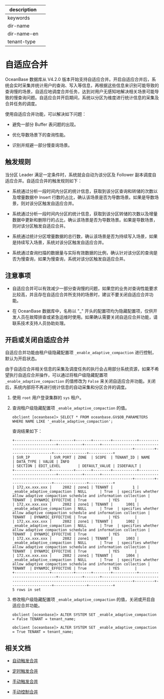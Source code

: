 |description||
|---|---|
|keywords||
|dir-name||
|dir-name-en||
|tenant-type||

# 自适应合并

OceanBase 数据库从 V4.2.0 版本开始支持自适应合并。开启自适应合并后，系统会实时采集并统计用户的查询、写入等信息，再根据这些信息来识别可能导致的查询慢的场景，自适应地调度合并任务，达到对用户无感知地解决相关场景可能导致的慢查询问题。自适应合并开启期间，系统以分区为维度进行统计信息的采集及合并任务的调度。

使用自适应合并功能，可以解决如下问题：

* 避免一部分 Buffer 表问题的出现。

* 优化导数场景下的查询性能。

* 识别并规避一部分慢查询场景。

## 触发规则

当分区 Leader 满足一定条件时，系统就会自动为该分区及 Follower 副本调度自适应合并。自适应合并的触发规则如下：

* 系统通过分析一段时间内分区的统计信息，获取到该分区查询和转储的次数以及增量数据中 Insert 行数的占比，确认该场景是否为导数场景。如果是导数场景，则对该分区触发自适应合并。

* 系统通过分析一段时间内分区的统计信息，获取到该分区转储的次数以及增量数据中更新和删除行的占比，确认该场景是否为导数场景。如果是导数场景，则对该分区触发自适应合并。

* 系统通过统计分区增量数据的总行数，确认该场景是否为持续写入场景，如果是持续写入场景，系统对该分区触发自适应合并。

* 系统通过查询扫描的数据量与实际有效数据的比例，确认针对该分区的查询是否为慢查询，如果为慢查询，系统对该分区触发自适应合并。

## 注意事项

* 自适应合并可以有效减少一部分查询慢的问题，如果您的业务对查询性能要求比较高，并且存在自适应合并所支持的场景时，建议不要关闭自适应合并功能。

* 在 OceanBase 数据库中，名称以 "_" 开头的配置项均为隐藏配置项，仅供开发人员在故障排查或紧急运维时使用。如果确认需要关闭自适应合并功能，请联系技术支持人员协助处理。

## 开启或关闭自适应合并

自适应合并功能由租户级隐藏配置项 `_enable_adaptive_compaction` 进行控制，默认为开启状态。

由于自适应合并相关信息的采集及调度任务的执行会占用部分系统资源，如果不希望执行自适应合并操作，可以通过将租户级隐藏配置项 `_enable_adaptive_compaction` 的值修改为 `False` 来关闭自适应合并功能。关闭后，系统内部将不再进行统计信息的自动采集和分区合并的调度。

1. 使用 `root` 用户登录集群的 `sys` 租户。

2. 查询租户级隐藏配置项 `_enable_adaptive_compaction` 的值。

    ```shell
    obclient [oceanbase]> SELECT * FROM oceanbase.GV$OB_PARAMETERS WHERE NAME LIKE '_enable_adaptive_compaction';
    ```

    查询结果如下：

    ```shell
    +----------------+----------+-------+--------+-----------+-----------------------------+-----------+-------+---------------------------------------------------------------------------------+---------+-------------------+---------------+-----------+
    | SVR_IP         | SVR_PORT | ZONE  | SCOPE  | TENANT_ID | NAME                        | DATA_TYPE | VALUE | INFO                                                                            | SECTION | EDIT_LEVEL        | DEFAULT_VALUE | ISDEFAULT |
    +----------------+----------+-------+--------+-----------+-----------------------------+-----------+-------+---------------------------------------------------------------------------------+---------+-------------------+---------------+-----------+
    | 172.xx.xxx.xxx |     2882 | zone1 | TENANT |         1 | _enable_adaptive_compaction | NULL      | True  | specifies whether allow adaptive compaction schedule and information collection | TENANT  | DYNAMIC_EFFECTIVE | True          | YES       |
    | 172.xx.xxx.xxx |     2882 | zone1 | TENANT |      1001 | _enable_adaptive_compaction | NULL      | True  | specifies whether allow adaptive compaction schedule and information collection | TENANT  | DYNAMIC_EFFECTIVE | True          | YES       |
    | 172.xx.xxx.xxx |     2882 | zone1 | TENANT |      1002 | _enable_adaptive_compaction | NULL      | True  | specifies whether allow adaptive compaction schedule and information collection | TENANT  | DYNAMIC_EFFECTIVE | True          | YES       |
    | 172.xx.xxx.xxx |     2882 | zone1 | TENANT |      1003 | _enable_adaptive_compaction | NULL      | True  | specifies whether allow adaptive compaction schedule and information collection | TENANT  | DYNAMIC_EFFECTIVE | True          | YES       |
    | 172.xx.xxx.xxx |     2882 | zone1 | TENANT |      1004 | _enable_adaptive_compaction | NULL      | True  | specifies whether allow adaptive compaction schedule and information collection | TENANT  | DYNAMIC_EFFECTIVE | True          | YES       |
    +----------------+----------+-------+--------+-----------+-----------------------------+-----------+-------+---------------------------------------------------------------------------------+---------+-------------------+---------------+-----------+
    5 rows in set
    ```

3. 修改租户级隐藏配置项 `_enable_adaptive_compaction` 的值，关闭或开启自适应合并功能。

    ```shell
    obclient [oceanbase]> ALTER SYSTEM SET _enable_adaptive_compaction = False TENANT = tenant_name;
    ```

    ```shell
    obclient [oceanbase]> ALTER SYSTEM SET _enable_adaptive_compaction = True TENANT = tenant_name;
    ```

## 相关文档

* [自动触发合并](../200.merge-management/200.automatic-merge-triggering.md)

* [定时触发合并](../200.merge-management/300.scheduled-trigger-merge.md)

* [手动触发合并](../200.merge-management/400.manually-trigger-a-merge.md)

* [手动控制合并](../200.merge-management/500.manually-control-a-merge.md)
